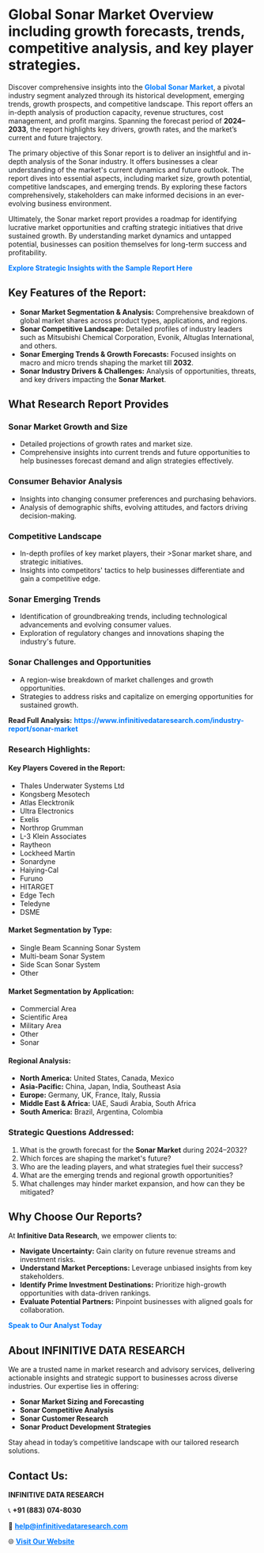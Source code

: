 <h1>Global Sonar Market Overview including growth forecasts, trends, competitive analysis, and key player strategies.</h1>
<p>
Discover comprehensive insights into the 
<a href="https://www.infinitivedataresearch.com/industry-report/sonar-market" rel="dofollow" style="color: #007BFF; text-decoration: none;"><strong>Global Sonar Market</strong></a>, a pivotal industry segment analyzed through its historical development, emerging trends, growth prospects, and competitive landscape. This report offers an in-depth analysis of production capacity, revenue structures, cost management, and profit margins. Spanning the forecast period of <strong>2024–2033</strong>, the report highlights key drivers, growth rates, and the market’s current and future trajectory.
</p>
<p>
The primary objective of this Sonar report is to deliver an insightful and in-depth analysis of the Sonar industry. It offers businesses a clear understanding of the market's current dynamics and future outlook. The report dives into essential aspects, including market size, growth potential, competitive landscapes, and emerging trends. By exploring these factors comprehensively, stakeholders can make informed decisions in an ever-evolving business environment.
</p>
<p>
Ultimately, the Sonar market report provides a roadmap for identifying lucrative market opportunities and crafting strategic initiatives that drive sustained growth. By understanding market dynamics and untapped potential, businesses can position themselves for long-term success and profitability.
</p>
<p>
<a href="https://www.infinitivedataresearch.com/request-sample/reportId=112158" style="color: #007BFF; text-decoration: none;"><strong>Explore Strategic Insights with the Sample Report Here</strong></a>
</p>

<h2>Key Features of the Report:</h2>
<ul>
<li><strong>Sonar Market Segmentation & Analysis:</strong> Comprehensive breakdown of global market shares across product types, applications, and regions.</li>
<li><strong>Sonar Competitive Landscape:</strong> Detailed profiles of industry leaders such as Mitsubishi Chemical Corporation, Evonik, Altuglas International, and others.</li>
<li><strong>Sonar Emerging Trends & Growth Forecasts:</strong> Focused insights on macro and micro trends shaping the market till <strong>2032</strong>.</li>
<li><strong>Sonar Industry Drivers & Challenges:</strong> Analysis of opportunities, threats, and key drivers impacting the <strong>Sonar Market</strong>.</li>
</ul>

<h2>What Research Report Provides</h2>
<h3>Sonar Market Growth and Size</h3>
<ul>
<li>Detailed projections of growth rates and market size.</li>
<li>Comprehensive insights into current trends and future opportunities to help businesses forecast demand and align strategies effectively.</li>
</ul>

<h3>Consumer Behavior Analysis</h3>
<ul>
<li>Insights into changing consumer preferences and purchasing behaviors.</li>
<li>Analysis of demographic shifts, evolving attitudes, and factors driving decision-making.</li>
</ul>

<h3>Competitive Landscape</h3>
<ul>
<li>In-depth profiles of key market players, their >Sonar market share, and strategic initiatives.</li>
<li>Insights into competitors' tactics to help businesses differentiate and gain a competitive edge.</li>
</ul>

<h3>Sonar Emerging Trends</h3>
<ul>
<li>Identification of groundbreaking trends, including technological advancements and evolving consumer values.</li>
<li>Exploration of regulatory changes and innovations shaping the industry's future.</li>
</ul>

<h3>Sonar Challenges and Opportunities</h3>
<ul>
<li>A region-wise breakdown of market challenges and growth opportunities.</li>
<li>Strategies to address risks and capitalize on emerging opportunities for sustained growth.</li>
</ul>
<p><strong>Read Full Analysis:</strong> <a href="https://www.infinitivedataresearch.com/industry-report/sonar-market" rel="dofollow" style="color: #007BFF; text-decoration: none;"><strong>https://www.infinitivedataresearch.com/industry-report/sonar-market</strong></a></p>
<h3>Research Highlights:</h3>
<h4>Key Players Covered in the Report:</h4>
<ul><li>Thales Underwater Systems Ltd</li><li>Kongsberg Mesotech</li><li>Atlas Elecktronik</li><li>Ultra Electronics</li><li>Exelis</li><li>Northrop Grumman</li><li>L-3 Klein Associates</li><li>Raytheon</li><li>Lockheed Martin</li><li>Sonardyne</li><li>Haiying-Cal</li><li>Furuno</li><li>HITARGET</li><li>Edge Tech</li><li>Teledyne</li><li>DSME</li></ul>
<h4>Market Segmentation by Type:</h4>
<ul><li>Single Beam Scanning Sonar System</li><li>Multi-beam Sonar System</li><li>Side Scan Sonar System</li><li>Other</li></ul>
<h4>Market Segmentation by Application:</h4>
<ul><li>Commercial Area</li><li>Scientific Area</li><li>Military Area</li><li>Other</li><li>Sonar</li></ul>

<h4>Regional Analysis:</h4>
<ul>
<li><strong>North America:</strong> United States, Canada, Mexico</li>
<li><strong>Asia-Pacific:</strong> China, Japan, India, Southeast Asia</li>
<li><strong>Europe:</strong> Germany, UK, France, Italy, Russia</li>
<li><strong>Middle East & Africa:</strong> UAE, Saudi Arabia, South Africa</li>
<li><strong>South America:</strong> Brazil, Argentina, Colombia</li>
</ul>

<h3>Strategic Questions Addressed:</h3>
<ol>
<li>What is the growth forecast for the <strong>Sonar Market</strong> during 2024–2032?</li>
<li>Which forces are shaping the market's future?</li>
<li>Who are the leading players, and what strategies fuel their success?</li>
<li>What are the emerging trends and regional growth opportunities?</li>
<li>What challenges may hinder market expansion, and how can they be mitigated?</li>
</ol>

<h2>Why Choose Our Reports?</h2>
<p>At <strong>Infinitive Data Research</strong>, we empower clients to:</p>
<ul>
<li><strong>Navigate Uncertainty:</strong> Gain clarity on future revenue streams and investment risks.</li>
<li><strong>Understand Market Perceptions:</strong> Leverage unbiased insights from key stakeholders.</li>
<li><strong>Identify Prime Investment Destinations:</strong> Prioritize high-growth opportunities with data-driven rankings.</li>
<li><strong>Evaluate Potential Partners:</strong> Pinpoint businesses with aligned goals for collaboration.</li>
</ul>
<p><a href="https://www.infinitivedataresearch.com/industry-report/sonar-market" rel="dofollow" style="color: #007BFF; text-decoration: none;"><strong>Speak to Our Analyst Today</strong></a></p>

<h2>About INFINITIVE DATA RESEARCH</h2>
<p>We are a trusted name in market research and advisory services, delivering actionable insights and strategic support to businesses across diverse industries. Our expertise lies in offering:</p>
<ul>
<li><strong>Sonar Market Sizing and Forecasting</strong></li>
<li><strong>Sonar Competitive Analysis</strong></li>
<li><strong>Sonar Customer Research</strong></li>
<li><strong>Sonar Product Development Strategies</strong></li>
</ul>
<p>Stay ahead in today’s competitive landscape with our tailored research solutions.</p>

<h2>Contact Us:</h2>
<p><strong>INFINITIVE DATA RESEARCH</strong></p>
<p>📞 <strong>+91 (883) 074-8030</strong></p>
<p>📧 <strong><a href="mailto:help@infinitivedataresearch.com" style="color: #007BFF;">help@infinitivedataresearch.com</a></strong></p>
<p>🌐 <strong><a href="https://www.infinitivedataresearch.com" rel="dofollow" style="color: #007BFF;">Visit Our Website</a></strong></p>